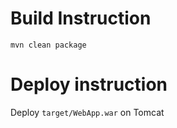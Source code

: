 

# Build Instruction


```
mvn clean package
```

# Deploy instruction

Deploy ```target/WebApp.war``` on Tomcat 
